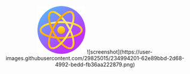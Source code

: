 <div align="center">
<img src="public/icon-128.png" alt="logo"/>
![screenshot](https://user-images.githubusercontent.com/29825015/234994201-62e89bbd-2d68-4992-bedd-fb36aa222879.png)
</div>



